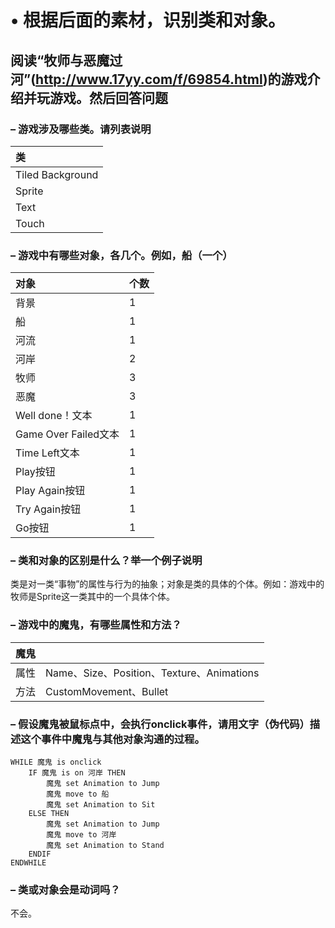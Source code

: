 # • 根据后面的素材，识别类和对象。

## 阅读“牧师与恶魔过河”(http://www.17yy.com/f/69854.html)的游戏介绍并玩游戏。然后回答问题

### – 游戏涉及哪些类。请列表说明

| 类               |
|:-----------------|
| Tiled Background |
| Sprite           |
| Text             |
| Touch            |

### – 游戏中有哪些对象，各几个。例如，船（一个）

| 对象                 | 个数 |
|:---------------------|:----|
| 背景                 | 1   |
| 船                   | 1   |
| 河流                 | 1   |
| 河岸                 | 2   |
| 牧师                 | 3   |
| 恶魔                 | 3   |
| Well done！文本      | 1   |
| Game Over Failed文本 | 1   |
| Time Left文本        | 1   |
| Play按钮             | 1   |
| Play Again按钮       | 1   |
| Try Again按钮        | 1   |
| Go按钮               | 1   |

### – 类和对象的区别是什么？举一个例子说明

类是对一类“事物”的属性与行为的抽象；对象是类的具体的个体。例如：游戏中的牧师是Sprite这一类其中的一个具体个体。

### – 游戏中的魔鬼，有哪些属性和方法？

| 魔鬼 |                                          |  
|:-----|:-----------------------------------------|
| 属性 | Name、Size、Position、Texture、Animations |
| 方法 | CustomMovement、Bullet                   |

### – 假设魔鬼被鼠标点中，会执行onclick事件，请用文字（伪代码）描述这个事件中魔鬼与其他对象沟通的过程。

```
WHILE 魔鬼 is onclick
    IF 魔鬼 is on 河岸 THEN
        魔鬼 set Animation to Jump
        魔鬼 move to 船
        魔鬼 set Animation to Sit
    ELSE THEN
        魔鬼 set Animation to Jump
        魔鬼 move to 河岸
        魔鬼 set Animation to Stand
    ENDIF
ENDWHILE
```

### – 类或对象会是动词吗？

不会。